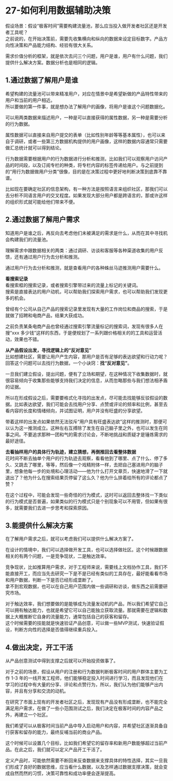 # 27-如何利用数据辅助决策

假设场景：假设“极客时间”需要构建流量池，那么应当投入做开发者社区还是开发者工具呢？  
之前说的，在开始决策前，需要先收集横向和纵向的数据来设定目标数字。产品方向性决策和产品能力结构、经验有很大关系。  

需求价值分析的框架，就是依次去问三个问题，用户是谁，用户有什么问题，我们提供什么解决方案。数据分析也是相同的逻辑。  

## 1.通过数据了解用户是谁

希望构建的流量池可以带来精准用户，对应在情景中是希望新做的产品特性带来的用户和当前的用户相近。  
所以要做的第一件事，就是想办法了解用户的画像，将用户是谁这个问题数据化。

可以用两类数据来描述用户，一种是可以直接获得的属性数据，另一种是需要分析的行为数据。  

属性数据可以直接来自用户提交的表单（比如性别年龄等等基本属性），也可以来自于调研，或者一些第三方数据机构提供的用户画像，这样的数据内容通常只需要做汇总统计就可以得到结论。  

行为数据需要根据用户的行为数据进行分析和推测，比如我们可以观察用户访问产品的时间段，以及订阅专栏的种类，将专栏内容的标签传递给用户。与之前提到的“用行为数据做用户分类”很像，目的是在决策过程中更好地判断决策到底靠不靠谱。  

比如现在要确定社区的信息架构，有一种方法是按照语言来组织社区，那我们可以去分析不同语言用户的交叉程度。如果发现大部分用户都是跨语言的，那或许这样的组织形式就可能给他们带来不便。

## 2.通过数据了解用户需求

知道用户是谁之后，再反向去考虑他们未被满足的需求是什么，从而在其中寻找机会构建我们的流量池。  

理解需求中跟数据相关的两类：通过调研、访谈和客服等各种渠道收集的用户反馈，还有通过用户行为去分析和推测。  

通过用户行为去分析和推测，就是查看用户的各种蛛丝马迹推测用户需要什么。  

**看搜索记录**  
看搜索框的搜索记录，或者搜索引擎带过来的流量上标记的关键词。  
搜索是直接表达的用户动机，可以帮助我们探索用户需求，也可以帮助我们发现更多的机会。  

曾经有个公司从自己产品的搜索记录里发现有大量的工作岗位和商品的搜索，于是就做了招聘和电商产品，结果大获成功。  

之前负责某条电商产品也曾经通过搜索引擎流量标记的搜索词，发现有很多人在搜“xxx 多少钱”这样的东西，于是便规划了一系列跟价格相关的的工具和运营活动，效果也不错。

**从产品假设出发，寻找逻辑上的“反对意见”**  
比如想建社区，需要让用户产生内容，那用户是否有足够的表达欲望和行动力呢？  
回答这个问题可以去找行为数据，一个小诀窍：**找“反对意见”**。  

一旦我们建立假设，提出问题，便有了立场和期望，在这种情况下收集数据时，就很容易倾向于收集那些能够支持我们决定的信息，从而忽略那些与我们想法相矛盾的证据。  

所以在形成假设之后，需要要格式化寻找的出发点，尽可能去找能够反驳假设的数据。比如表达欲望，我们可能会去找用户分享、点赞或评论的频率和比例，甚至去看内容的长度和情绪倾向，并试图证明，用户并没有旺盛的分享欲望。  

带着这样的出发点如果依然无法驳斥“用户具有旺盛表达欲”这样的推测时，那便可以认为这一推测成立。这种左右互搏除了发生在自己脑子里之外，也可以发生在同事之间。不要追求那种一团和气的需求讨论会，不断地挑战和质疑才是锤炼需求的最好途径。

**去看抽样用户的具体行为轨迹，建立猜想，再倒推回去看整体数据**  
花时间不断去抽单个用户的行为轨迹去观察，看看他到了哪里、点了什么、停了多久、又跳去了哪里，等等，然后像一个戏精附体一样，去把自己塞进用户的脑子里，想象他每一步的处境和心理活动——他为什么打开文章页，快速地滑了一下就退出了？他为什么在搜索结果页停留了这么久？他为什么排着给所有的评论都点了赞？  

在这个过程中，可能会发现一些奇怪的行为模式，这时可以返回去整体找一下类似的行为模式是否普遍，如果类似的行为模式只是个别现象可以不用管，但如果有很多，就需要我们去进一步思考和探索原因。

## 3.能提供什么解决方案

在了解用户需求之后，就可以考虑我们可以提供什么解决方案了。  

在设计的情境中，我们可以选择做开发工具，也可以选择做社区。这个时候跟数据相关的有两个问题，一是竞争现状，二是触达效率。  

竞争现状，比如推算用户需求，对于工程师来说，需要线上文档协作工具，我们不能直接开工，而应当先去研究一下是不是已经有类似的工具存在，最好能看看市场和用户数据，判断一下是否已经形成垄断了。  
拿不到宏观数据，也可以在自己用户范围内做一些调研和访谈，做东西之前需要研究市场。  

对于触达效率，我们想要做的是能够成为流量发动机的产品，所以我们希望它自己可以拥有触达能力，也就是希望它可以自己能独立获取流量。那就需要在逻辑和数据上大概推断它自身的流量能力，通常包括自己的获客和留存。   
这个时候需要的技能就是快速验证产品创意，可以做一些MVP测试，快速验证假设，判断方向性的选择是否值得继续重兵投入。

## 4.做出决定，开工干活

从产品创意测试中得到支撑之后就可以开始投资做事了。  

对于之前的场景，假设从用户的注册和行为数据判断极客时间的用户群体主要为工作 1-3 年的一线开发工程师，他们能够稳定投入时间进行学习，而且发现他们在学习的过程中有大量的分享、评论和点赞行为，所以，我们认为他们能够产出内容，并且有分享和交流的动机。  

在研究了市面上现有的开发者社区之后，发现现有产品没有形成垄断，也不能完全满足用户需求，在做了一些小范围测试之后，我们决定在极客时间的内容产品之外，再建立一个社区。  

我们希望可以从极客时间当前产品中导入启动用户和内容，并希望社区逐渐具备自行获客和留存的能力，最终反哺当前的商业产品。  

这个时候可以设置几个目标，比如我们希望它的留存率和新用户数能够超过当前产品。在此之后，我们就可以定义产品开工干活了。  

定义产品时，可能依然需要不断回来反查数据来支撑具体的特性选择，其实一旦我们形成了良好的数据思维，应当看什么数据，以及怎样通过数据支撑决策，就会变成自然而然的习惯，决策可靠性和成功率便会逐渐提高。